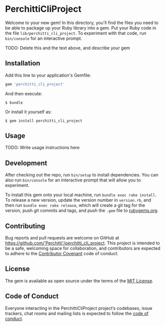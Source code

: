 # PerchittiCliProject

Welcome to your new gem! In this directory, you'll find the files you need to be able to package up your Ruby library into a gem. Put your Ruby code in the file `lib/perchitti_cli_project`. To experiment with that code, run `bin/console` for an interactive prompt.

TODO: Delete this and the text above, and describe your gem

## Installation

Add this line to your application's Gemfile:

```ruby
gem 'perchitti_cli_project'
```

And then execute:

    $ bundle

Or install it yourself as:

    $ gem install perchitti_cli_project

## Usage

TODO: Write usage instructions here

## Development

After checking out the repo, run `bin/setup` to install dependencies. You can also run `bin/console` for an interactive prompt that will allow you to experiment.

To install this gem onto your local machine, run `bundle exec rake install`. To release a new version, update the version number in `version.rb`, and then run `bundle exec rake release`, which will create a git tag for the version, push git commits and tags, and push the `.gem` file to [rubygems.org](https://rubygems.org).

## Contributing

Bug reports and pull requests are welcome on GitHub at https://github.com/'Perchitti'/perchitti_cli_project. This project is intended to be a safe, welcoming space for collaboration, and contributors are expected to adhere to the [Contributor Covenant](http://contributor-covenant.org) code of conduct.

## License

The gem is available as open source under the terms of the [MIT License](https://opensource.org/licenses/MIT).

## Code of Conduct

Everyone interacting in the PerchittiCliProject project’s codebases, issue trackers, chat rooms and mailing lists is expected to follow the [code of conduct](https://github.com/'Perchitti'/perchitti_cli_project/blob/master/CODE_OF_CONDUCT.md).
